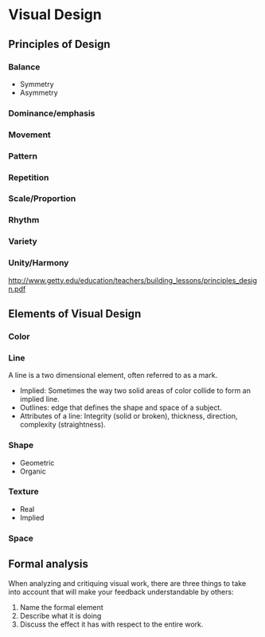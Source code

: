 # Visual Design
## Principles of Design

### Balance
- Symmetry
- Asymmetry

### Dominance/emphasis

### Movement

### Pattern

### Repetition

### Scale/Proportion

### Rhythm

### Variety

### Unity/Harmony

http://www.getty.edu/education/teachers/building_lessons/principles_design.pdf




## Elements of Visual Design

### Color

### Line
A line is a two dimensional element, often referred to as a mark.

- Implied: Sometimes the way two solid areas of color collide to form an implied line.
- Outlines: edge that defines the shape and space of a subject.
- Attributes of a line: Integrity (solid or broken), thickness, direction, complexity (straightness).

### Shape
- Geometric
- Organic

### Texture
- Real
- Implied

### Space

## Formal analysis

When analyzing and critiquing visual work, there are three things to take into account that will make your feedback understandable by others:

1. Name the formal element
2. Describe what it is doing
3. Discuss the effect it has with respect to the entire work.

